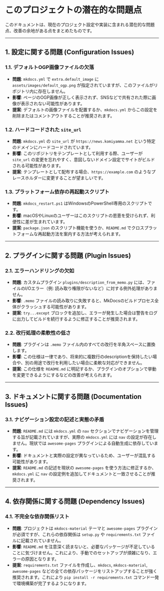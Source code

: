 # このプロジェクトの潜在的な問題点

このドキュメントは、現在のプロジェクト設定や実装に含まれる潜在的な問題点、改善の余地がある点をまとめたものです。

---

## 1. 設定に関する問題 (Configuration Issues)

### 1.1. デフォルトOGP画像ファイルの欠落

- **問題**: `mkdocs.yml` で `extra.default_image` に `assets/images/default_ogp.png` が指定されていますが、このファイルがリポジトリ内に存在しません。
- **影響**: ページのOGP画像が正しく表示されず、SNSなどで共有された際に画像が表示されない可能性があります。
- **提案**: デフォルトの画像ファイルを配置するか、`mkdocs.yml` からこの設定を削除またはコメントアウトすることが推奨されます。

### 1.2. ハードコードされた `site_url`

- **問題**: `mkdocs.yml` の `site_url` が `https://news.komiyamma.net` という特定のドメインにハードコードされています。
- **影響**: このリポジトリをテンプレートとして利用する際、ユーザーが `site_url` の変更を忘れやすく、意図しないドメイン設定でサイトがビルドされる可能性があります。
- **提案**: テンプレートとして配布する場合、`https://example.com` のようなプレースホルダーに変更することが望ましいです。

### 1.3. プラットフォーム依存の再起動スクリプト

- **問題**: `mkdocs_restart.ps1` はWindowsのPowerShell専用のスクリプトです。
- **影響**: macOSやLinuxのユーザーはこのスクリプトの恩恵を受けられず、利便性に差が生まれています。
- **提案**: `package.json` のスクリプト機能を使うか、`README.md` でクロスプラットフォームな再起動方法を案内する方法が考えられます。

---

## 2. プラグインに関する問題 (Plugin Issues)

### 2.1. エラーハンドリングの欠如

- **問題**: カスタムプラグイン `plugins/description_from_memo.py` には、ファイルのI/Oエラー（例: 読み取り権限がないなど）に対する例外処理がありません。
- **影響**: `.memo` ファイルの読み取りに失敗すると、MkDocsのビルドプロセス全体がクラッシュする可能性があります。
- **提案**: `try...except` ブロックを追加し、エラーが発生した場合は警告をログに出力してビルドを続行するように修正することが推奨されます。

### 2.2. 改行処理の柔軟性の低さ

- **問題**: プラグインは `.memo` ファイル内のすべての改行を半角スペースに置換します。
- **影響**: この仕様は一律であり、将来的に複数行のdescriptionを保持したい場合や、別の用途で改行を利用したい場合に柔軟な対応ができません。
- **提案**: この仕様を `README.md` に明記するか、プラグインのオプションで挙動を変更できるようにするなどの改善が考えられます。

---

## 3. ドキュメントに関する問題 (Documentation Issues)

### 3.1. ナビゲーション設定の記述と実態の矛盾

- **問題**: `README.md` には `mkdocs.yml` の `nav` セクションでナビゲーションを管理する旨が記載されていますが、実際の `mkdocs.yml` には `nav` の設定が存在しません。現状では `awesome-pages` プラグインによる自動生成に依存しています。
- **影響**: ドキュメントと実際の設定が異なっているため、ユーザーが混乱する可能性があります。
- **提案**: `README.md` の記述を現状の `awesome-pages` を使う方法に修正するか、`mkdocs.yml` に `nav` の設定例を追加してドキュメントと一致させることが推奨されます。

---

## 4. 依存関係に関する問題 (Dependency Issues)

### 4.1. 不完全な依存関係リスト

- **問題**: プロジェクトは `mkdocs-material` テーマと `awesome-pages` プラグインが必須ですが、これらの依存関係は `setup.py` や `requirements.txt` ファイルに記載されていません。
- **影響**: `README.md` を注意深く読まないと、必要なパッケージが不足していることに気づけません。これにより、手動でのセットアップが煩雑になり、エラーの原因となります。
- **提案**: `requirements.txt` ファイルを作成し、`mkdocs`, `mkdocs-material`, `awesome-pages` などの全ての依存パッケージをリストアップすることが強く推奨されます。これにより `pip install -r requirements.txt` コマンド一発で環境構築が完了するようになります。

